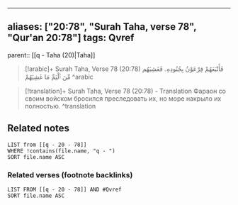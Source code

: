 
---
aliases: ["20:78", "Surah Taha, verse 78", "Qur'an 20:78"]
tags: Qvref
---

parent:: [[q - Taha (20)|Taha]]

> [!arabic]+ Surah Taha, Verse 78 (20:78)
> <span class="quran-arabic">فَأَتْبَعَهُمْ فِرْعَوْنُ بِجُنُودِهِۦ فَغَشِيَهُم مِّنَ ٱلْيَمِّ مَا غَشِيَهُمْ</span>
^arabic

> [!translation]+ Surah Taha, Verse 78 (20:78) - Translation
> Фараон со своим войском бросился преследовать их, но море накрыло их полностью.
^translation



## Related notes
```dataview
LIST from [[q - 20 - 78]]
WHERE !contains(file.name, "q - ")
SORT file.name ASC
```

### Related verses (footnote backlinks)
```dataview
LIST FROM [[q - 20 - 78]] AND #Qvref
SORT file.name ASC
```

